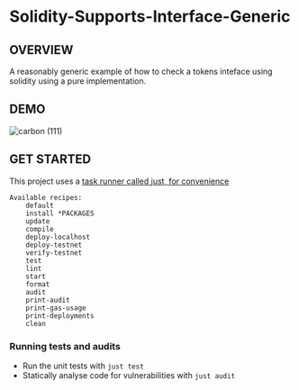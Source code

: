 #  Solidity-Supports-Interface-Generic

## OVERVIEW

A reasonably generic example of how to check a tokens inteface using solidity using a pure implementation.

## DEMO

![carbon (111)](https://user-images.githubusercontent.com/7098556/192470480-c1f7bcc3-c13f-42ae-94a2-bbcf63767877.png)

## GET STARTED

This project uses a [task runner called just, for convenience](https://github.com/casey/just)

```
Available recipes:
    default
    install *PACKAGES
    update
    compile
    deploy-localhost
    deploy-testnet
    verify-testnet
    test
    lint
    start
    format
    audit
    print-audit
    print-gas-usage
    print-deployments
    clean
```

### Running tests and audits

- Run the unit tests with `just test`
- Statically analyse code for vulnerabilities with `just audit` 
